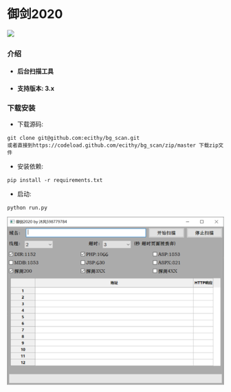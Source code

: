 # 御剑2020 
![](https://img.shields.io/badge/PoweredBy-mufeng-green.svg)

### 介绍

- #### 后台扫描工具

- #### 支持版本: 3.x

### 下载安装

- 下载源码:

```
git clone git@github.com:ecithy/bg_scan.git
或者直接到https://codeload.github.com/ecithy/bg_scan/zip/master 下载zip文件
```

- 安装依赖:

```
pip install -r requirements.txt
```

-   启动:

```
python run.py
```



<img src="media/images/image-20200605171502840.png" alt="image-20200605171502840" style="zoom: 50%;" />

